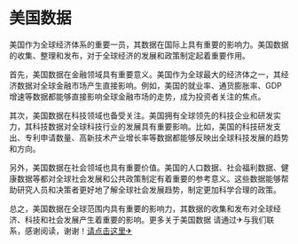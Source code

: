# 美国数据

美国作为全球经济体系的重要一员，其数据在国际上具有重要的影响力。美国数据的收集、整理和发布，对于全球经济的发展和政策制定起着重要作用。

首先，美国数据在金融领域具有重要意义。美国作为全球最大的经济体之一，其经济数据对全球金融市场产生直接影响。例如，美国的就业率、通货膨胀率、GDP增速等数据都能够直接影响全球金融市场的走势，成为投资者关注的焦点。

其次，美国数据在科技领域也备受关注。美国拥有全球领先的科技企业和研发实力，其科技数据对全球科技行业的发展具有重要影响。比如，美国的科技研发支出、专利申请数量、高新技术产业增长率等数据都能够反映出全球科技发展的趋势和方向。

另外，美国数据在社会领域也具有重要价值。美国的人口数据、社会福利数据、健康数据等都对全球社会发展和公共政策制定有着重要的参考意义。这些数据能够帮助研究人员和决策者更好地了解全球社会发展趋势，制定更加科学合理的政策。

总之，美国数据在全球范围内具有重要的影响力，其数据的收集和发布对全球经济、科技和社会发展产生着重要的影响。更多关于美国数据 请通过✈与我们联系，感谢阅读，谢谢！[请点击这里✈](https://t.me/sjlmbot)